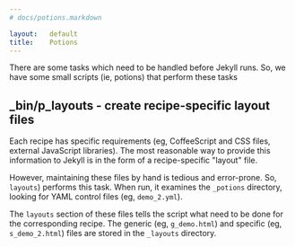 ```yaml
---
# docs/potions.markdown

layout:   default
title:    Potions
---
```


There are some tasks which need to be handled before Jekyll runs.
So, we have some small scripts (ie, potions) that perform these tasks

## _bin/p_layouts - create recipe-specific layout files

Each recipe has specific requirements
(eg, CoffeeScript and CSS files, external JavaScript libraries).
The most reasonable way to provide this information to Jekyll
is in the form of a recipe-specific "layout" file.

However, maintaining these files by hand is tedious and error-prone.
So, `layouts`) performs this task.
When run, it examines the `_potions` directory,
looking for YAML control files (eg, `demo_2.yml`).

The `layouts` section of these files tells the script
what need to be done for the corresponding recipe.
The generic (eg, `g_demo.html`)
and specific (eg, `s_demo_2.html`) files
are stored in the `_layouts` directory.
